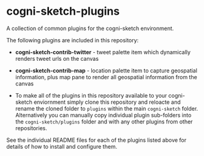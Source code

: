 # cogni-sketch-plugins
A collection of common plugins for the cogni-sketch environment.

The following plugins are included in this repository:
* **cogni-sketch-contrib-twitter** - tweet palette item which dynamically renders tweet urls on
  the canvas

* **cogni-sketch-contrib-map** - location palette item to capture geospatial information, plus
  map pane to render all geospatial information from the canvas

* To make all of the plugins in this repository available to your cogni-sketch enviornment simply
clone this repository and reloacte and rename the cloned folder to `plugins` within the main
`cogni-sketch` folder.  Alternatively you can manually copy individual plugin sub-folders into
the `cogni-sketch/plugins` folder and with any other plugins from other repositories.

See the individual README files for each of the plugins listed above for details of how to
install and configure them.
